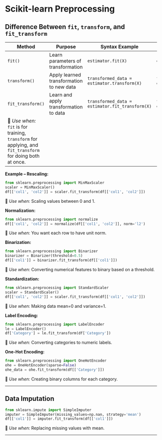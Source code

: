 
# Scikit-learn Preprocessing

## Difference Between `fit`, `transform`, and `fit_transform`

| Method                                                                                                      | Purpose                                  | Syntax Example                                  | Example with Data                                   |
| ----------------------------------------------------------------------------------------------------------- | ---------------------------------------- | ----------------------------------------------- | --------------------------------------------------- |
| `fit()`                                                                                                     | Learn parameters of transformation       | `estimator.fit(X)`                              | `estimator.fit(train_data)`                         |
| `transform()`                                                                                               | Apply learned transformation to new data | `transformed_data = estimator.transform(X)`     | `transformed_data = estimator.transform(test_data)` |
| `fit_transform()`                                                                                           | Learn and apply transformation to data   | `transformed_data = estimator.fit_transform(X)` | `transformed_data = estimator.fit_transform(data)`  |
| 📌 *Use when:* `fit` is for training, `transform` for applying, and `fit_transform` for doing both at once. |                                          |                                                 |                                                     |

**Example – Rescaling:**

```python
from sklearn.preprocessing import MinMaxScaler
scaler = MinMaxScaler()
df[['col1', 'col2']] = scaler.fit_transform(df[['col1', 'col2']])
```

📌 *Use when:* Scaling values between 0 and 1.

**Normalization:**

```python
from sklearn.preprocessing import normalize
df[['col1', 'col2']] = normalize(df[['col1', 'col2']], norm='l2')
```

📌 *Use when:* You want each row to have unit norm.

**Binarization:**

```python
from sklearn.preprocessing import Binarizer
binarizer = Binarizer(threshold=0.5)
df[['col1']] = binarizer.fit_transform(df[['col1']])
```

📌 *Use when:* Converting numerical features to binary based on a threshold.

**Standardization:**

```python
from sklearn.preprocessing import StandardScaler
scaler = StandardScaler()
df[['col1', 'col2']] = scaler.fit_transform(df[['col1', 'col2']])
```

📌 *Use when:* Making data mean=0 and variance=1.

**Label Encoding:**

```python
from sklearn.preprocessing import LabelEncoder
le = LabelEncoder()
df['Category'] = le.fit_transform(df['Category'])
```

📌 *Use when:* Converting categories to numeric labels.

**One-Hot Encoding:**

```python
from sklearn.preprocessing import OneHotEncoder
ohe = OneHotEncoder(sparse=False)
ohe_data = ohe.fit_transform(df[['Category']])
```

📌 *Use when:* Creating binary columns for each category.

---

## Data Imputation

```python
from sklearn.impute import SimpleImputer
imputer = SimpleImputer(missing_values=np.nan, strategy='mean')
df[['col1']] = imputer.fit_transform(df[['col1']])
```

📌 *Use when:* Replacing missing values with mean.

---